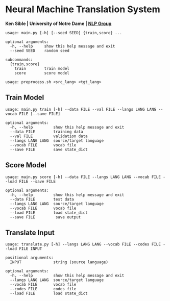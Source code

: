 # Neural Machine Translation System
**Ken Sible | University of Notre Dame | [NLP Group](https://nlp.nd.edu)**

```
usage: main.py [-h] [--seed SEED] {train,score} ...

optional arguments:
  -h, --help     show this help message and exit
  --seed SEED    random seed

subcommands:
  {train,score}
    train        train model
    score        score model
```

`usage: preprocess.sh <src_lang> <tgt_lang>`

## Train Model
```
usage: main.py train [-h] --data FILE --val FILE --langs LANG LANG --vocab FILE [--save FILE]

optional arguments:
  -h, --help         show this help message and exit
  --data FILE        training data
  --val FILE         validation data
  --langs LANG LANG  source/target language
  --vocab FILE       vocab file
  --save FILE        save state_dict
```

## Score Model
```
usage: main.py score [-h] --data FILE --langs LANG LANG --vocab FILE --load FILE --save FILE

optional arguments:
  -h, --help         show this help message and exit
  --data FILE        test data
  --langs LANG LANG  source/target language
  --vocab FILE       vocab file
  --load FILE        load state_dict
  --save FILE         save output
```

## Translate Input
```
usage: translate.py [-h] --langs LANG LANG --vocab FILE --codes FILE --load FILE INPUT

positional arguments:
  INPUT              string (source language)

optional arguments:
  -h, --help         show this help message and exit
  --langs LANG LANG  source/target language
  --vocab FILE       vocab file
  --codes FILE       codes file
  --load FILE        load state_dict
```
